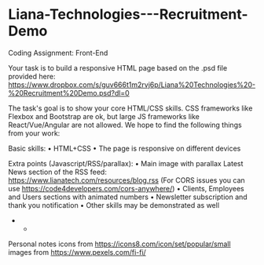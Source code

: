 # Liana-Technologies---Recruitment-Demo

Coding Assignment: Front-End

Your task is to build a responsive HTML page based on the .psd file provided here: https://www.dropbox.com/s/guv666t1m2rvj6p/Liana%20Technologies%20-%20Recruitment%20Demo.psd?dl=0

The task's goal is to show your core HTML/CSS skills. CSS frameworks like Flexbox and Bootstrap are ok, but large JS frameworks like React/Vue/Angular are not allowed. We hope to find the following things from your work:

Basic skills:
•	HTML+CSS
•	The page is responsive on different devices

Extra points (Javascript/RSS/parallax):
•	Main image with parallax Latest News section of the RSS feed: https://www.lianatech.com/resources/blog.rss (For CORS issues you can use https://code4developers.com/cors-anywhere/)
•	Clients, Employees and Users sections with animated numbers
•	Newsletter subscription and thank you notification
•	Other skills may be demonstrated as well
- -

Personal notes
icons from https://icons8.com/icon/set/popular/small
images from https://www.pexels.com/fi-fi/
